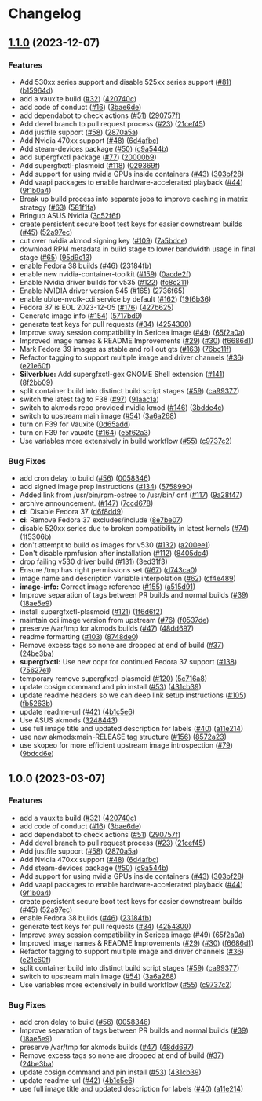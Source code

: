 # Changelog

## [1.1.0](https://github.com/ublue-os/asus-nvidia/compare/v1.0.0...v1.1.0) (2023-12-07)


### Features

* Add 530xx series support and disable 525xx series support ([#81](https://github.com/ublue-os/asus-nvidia/issues/81)) ([b15964d](https://github.com/ublue-os/asus-nvidia/commit/b15964d63c519e4771eb9bbad5233ba965d45cbd))
* add a vauxite build ([#32](https://github.com/ublue-os/asus-nvidia/issues/32)) ([420740c](https://github.com/ublue-os/asus-nvidia/commit/420740cebd61d3c4f727f8e5812bc7760b05869c))
* add code of conduct ([#16](https://github.com/ublue-os/asus-nvidia/issues/16)) ([3bae6de](https://github.com/ublue-os/asus-nvidia/commit/3bae6deda8428167370b820b84b94f571bcdea78))
* add dependabot to check actions ([#51](https://github.com/ublue-os/asus-nvidia/issues/51)) ([290757f](https://github.com/ublue-os/asus-nvidia/commit/290757f606881e0d64048d1b3cf7676c56500c15))
* Add devel branch to pull request process ([#23](https://github.com/ublue-os/asus-nvidia/issues/23)) ([21cef45](https://github.com/ublue-os/asus-nvidia/commit/21cef4521247eed7497b7d2bc3f43d26e07a8c7d))
* Add justfile support ([#58](https://github.com/ublue-os/asus-nvidia/issues/58)) ([2870a5a](https://github.com/ublue-os/asus-nvidia/commit/2870a5aaf154dd33ae1d8592dc2ad8a3e75a6021))
* Add Nvidia 470xx support ([#48](https://github.com/ublue-os/asus-nvidia/issues/48)) ([6d4afbc](https://github.com/ublue-os/asus-nvidia/commit/6d4afbc59dbc278065b7a1b483411b2dc39c347a))
* Add steam-devices package ([#50](https://github.com/ublue-os/asus-nvidia/issues/50)) ([c9a544b](https://github.com/ublue-os/asus-nvidia/commit/c9a544b6a165a349ca7d9953f8627bf01f361ca5))
* add supergfxctl package ([#77](https://github.com/ublue-os/asus-nvidia/issues/77)) ([20000b9](https://github.com/ublue-os/asus-nvidia/commit/20000b9aeab0ee5ad436ad394983dfb20baecb37))
* Add supergfxctl-plasmoid ([#118](https://github.com/ublue-os/asus-nvidia/issues/118)) ([029369f](https://github.com/ublue-os/asus-nvidia/commit/029369f836e170d7d8e15e52da1a4b03edce8a29))
* Add support for using nvidia GPUs inside containers ([#43](https://github.com/ublue-os/asus-nvidia/issues/43)) ([303bf28](https://github.com/ublue-os/asus-nvidia/commit/303bf28d71220264d979f01f7311c0abc7e9a0cc))
* Add vaapi packages to enable hardware-accelerated playback ([#44](https://github.com/ublue-os/asus-nvidia/issues/44)) ([9f1b0a4](https://github.com/ublue-os/asus-nvidia/commit/9f1b0a435655a2e252ccae55423f7a9a8749b475))
* Break up build process into separate jobs to improve caching in matrix strategy ([#63](https://github.com/ublue-os/asus-nvidia/issues/63)) ([581f1fa](https://github.com/ublue-os/asus-nvidia/commit/581f1fa78f3ff59d3405e2ab79e98960fa3d3c1e))
* Bringup ASUS Nvidia ([3c52f6f](https://github.com/ublue-os/asus-nvidia/commit/3c52f6ffba724cdd7a94b3422c6ce30e910df9d1))
* create persistent secure boot test keys for easier downstream builds ([#45](https://github.com/ublue-os/asus-nvidia/issues/45)) ([52a97ec](https://github.com/ublue-os/asus-nvidia/commit/52a97ec21aa21c1b33bd7ce636857de78c3fa9e6))
* cut over nvidia akmod signing key ([#109](https://github.com/ublue-os/asus-nvidia/issues/109)) ([7a5bdce](https://github.com/ublue-os/asus-nvidia/commit/7a5bdce97ceca5205b671332d0cac3491c8ef4dd))
* download RPM metadata in build stage to lower bandwidth usage in final stage ([#65](https://github.com/ublue-os/asus-nvidia/issues/65)) ([95d9c13](https://github.com/ublue-os/asus-nvidia/commit/95d9c132c2f8908d7b5e4fcf7362219286502bb4))
* enable Fedora 38 builds ([#46](https://github.com/ublue-os/asus-nvidia/issues/46)) ([23184fb](https://github.com/ublue-os/asus-nvidia/commit/23184fb880521e243c1a906c7181bc7298050836))
* enable new nvidia-container-toolkit ([#159](https://github.com/ublue-os/asus-nvidia/issues/159)) ([0acde2f](https://github.com/ublue-os/asus-nvidia/commit/0acde2f31341370381f64a2b9529e1db03a09b11))
* Enable Nvidia driver builds for v535 ([#122](https://github.com/ublue-os/asus-nvidia/issues/122)) ([fc8c211](https://github.com/ublue-os/asus-nvidia/commit/fc8c2119da8331a1a3c532482c37e091511e89ac))
* Enable NVIDIA driver version 545 ([#165](https://github.com/ublue-os/asus-nvidia/issues/165)) ([2736f65](https://github.com/ublue-os/asus-nvidia/commit/2736f65ba9ec33c78f579851b7b80256af23539a))
* enable ublue-nvctk-cdi.service by default ([#162](https://github.com/ublue-os/asus-nvidia/issues/162)) ([19f6b36](https://github.com/ublue-os/asus-nvidia/commit/19f6b3677b2a41d356ed124b2c3cfb6dceb82eb5))
* Fedora 37 is EOL 2023-12-05 ([#176](https://github.com/ublue-os/asus-nvidia/issues/176)) ([427b625](https://github.com/ublue-os/asus-nvidia/commit/427b625808a767b4ecc2d6a92a4af71d688445cc))
* Generate image info ([#154](https://github.com/ublue-os/asus-nvidia/issues/154)) ([5717bd9](https://github.com/ublue-os/asus-nvidia/commit/5717bd9ee14c4d5990cb63d0ef62baa40c84a031))
* generate test keys for pull requests ([#34](https://github.com/ublue-os/asus-nvidia/issues/34)) ([4254300](https://github.com/ublue-os/asus-nvidia/commit/4254300a0032a1e08d98cd4cf97146d610597102))
* Improve sway session compatibility in Sericea image ([#49](https://github.com/ublue-os/asus-nvidia/issues/49)) ([65f2a0a](https://github.com/ublue-os/asus-nvidia/commit/65f2a0a2abe37ea2e63a23f39c060e4f67d60640))
* Improved image names & README Improvements ([#29](https://github.com/ublue-os/asus-nvidia/issues/29)) ([#30](https://github.com/ublue-os/asus-nvidia/issues/30)) ([f6686d1](https://github.com/ublue-os/asus-nvidia/commit/f6686d1bd6215bd4195ba144c2137e68755dc24e))
* Mark Fedora 39 images as stable and roll out gts ([#163](https://github.com/ublue-os/asus-nvidia/issues/163)) ([76bc11f](https://github.com/ublue-os/asus-nvidia/commit/76bc11f234ba9f6e9e979d9c888a43663df857bf))
* Refactor tagging to support multiple image and driver channels ([#36](https://github.com/ublue-os/asus-nvidia/issues/36)) ([e21e60f](https://github.com/ublue-os/asus-nvidia/commit/e21e60fc47b1b5618a18eb567b031007a0c6f6eb))
* **Silverblue:** Add supergfxctl-gex GNOME Shell extension ([#141](https://github.com/ublue-os/asus-nvidia/issues/141)) ([8f2bb09](https://github.com/ublue-os/asus-nvidia/commit/8f2bb095a40bfbce5857316bbbc364cfdffa0d7b))
* split container build into distinct build script stages ([#59](https://github.com/ublue-os/asus-nvidia/issues/59)) ([ca99377](https://github.com/ublue-os/asus-nvidia/commit/ca9937787fd68291930c0a61d56bf254f52d3430))
* switch the latest tag to F38 ([#97](https://github.com/ublue-os/asus-nvidia/issues/97)) ([91aac1a](https://github.com/ublue-os/asus-nvidia/commit/91aac1ad00cb78e86edb3f284a5d224f0146e0ef))
* switch to akmods repo provided nvidia kmod ([#146](https://github.com/ublue-os/asus-nvidia/issues/146)) ([3bdde4c](https://github.com/ublue-os/asus-nvidia/commit/3bdde4cb32fb9c6965c81fad026c504454554691))
* switch to upstream main image ([#54](https://github.com/ublue-os/asus-nvidia/issues/54)) ([3a6a268](https://github.com/ublue-os/asus-nvidia/commit/3a6a26853e8813439c38e05b5bd841db8821a9fc))
* turn on F39 for Vauxite ([0d65add](https://github.com/ublue-os/asus-nvidia/commit/0d65add535570a0e06fe9bcd6155bc90b99f9514))
* turn on F39 for vauxite ([#164](https://github.com/ublue-os/asus-nvidia/issues/164)) ([e5f62a3](https://github.com/ublue-os/asus-nvidia/commit/e5f62a3e1e8cca1a5b822865f27e6c12ac350490))
* Use variables more extensively in build workflow ([#55](https://github.com/ublue-os/asus-nvidia/issues/55)) ([c9737c2](https://github.com/ublue-os/asus-nvidia/commit/c9737c271e60679ff05050dcad4f60b30db8709f))


### Bug Fixes

* add cron delay to build ([#56](https://github.com/ublue-os/asus-nvidia/issues/56)) ([0058346](https://github.com/ublue-os/asus-nvidia/commit/0058346750096c225bbad537d3263b6bd7cbf345))
* add signed image prep instructions ([#134](https://github.com/ublue-os/asus-nvidia/issues/134)) ([5758990](https://github.com/ublue-os/asus-nvidia/commit/5758990646e2880f1639fd28974c234b5a15d0bf))
* Added link from /usr/bin/rpm-ostree to /usr/bin/ dnf ([#117](https://github.com/ublue-os/asus-nvidia/issues/117)) ([9a28f47](https://github.com/ublue-os/asus-nvidia/commit/9a28f471e787b7adce4b32920b96cc84cdb9c40a))
* archive announcement. ([#147](https://github.com/ublue-os/asus-nvidia/issues/147)) ([7ccd678](https://github.com/ublue-os/asus-nvidia/commit/7ccd6787036a502ffec3da9dd695a5f4ea62c673))
* **ci:** Disable Fedora 37 ([d6f8dd9](https://github.com/ublue-os/asus-nvidia/commit/d6f8dd9d0093aecb0e0f44f69f027cab157673af))
* **ci:** Remove Fedora 37 excludes/include ([8e7be07](https://github.com/ublue-os/asus-nvidia/commit/8e7be07c340589c02105c6333def21e4d4181c24))
* disable 520xx series due to broken compatibility in latest kernels ([#74](https://github.com/ublue-os/asus-nvidia/issues/74)) ([1f5306b](https://github.com/ublue-os/asus-nvidia/commit/1f5306bf30651aac2486dcce0e8785112bdb2f38))
* don't attempt to build os images for v530 ([#132](https://github.com/ublue-os/asus-nvidia/issues/132)) ([a200ee1](https://github.com/ublue-os/asus-nvidia/commit/a200ee17f416d317271d2eb138128c82cb03b2c9))
* Don't disable rpmfusion after installation ([#112](https://github.com/ublue-os/asus-nvidia/issues/112)) ([8405dc4](https://github.com/ublue-os/asus-nvidia/commit/8405dc42be847b4a75434725066715553fa13ee3))
* drop failing v530 driver build ([#131](https://github.com/ublue-os/asus-nvidia/issues/131)) ([3ed31f3](https://github.com/ublue-os/asus-nvidia/commit/3ed31f33e11bb4dd3a3cacf595346fed4aef6861))
* Ensure /tmp has right permissions set ([#67](https://github.com/ublue-os/asus-nvidia/issues/67)) ([d743ca0](https://github.com/ublue-os/asus-nvidia/commit/d743ca0a0afd3572e2af83c1d075398d17db9c33))
* image name and description variable interpolation ([#62](https://github.com/ublue-os/asus-nvidia/issues/62)) ([cf4e489](https://github.com/ublue-os/asus-nvidia/commit/cf4e489c60871cc1bcf3fcd0f797bfbe22bd5731))
* **image-info:** Correct image reference ([#155](https://github.com/ublue-os/asus-nvidia/issues/155)) ([a515d91](https://github.com/ublue-os/asus-nvidia/commit/a515d916002f9a0f9262b53f7bc4c9205b9b3bd7))
* Improve separation of tags between PR builds and normal builds ([#39](https://github.com/ublue-os/asus-nvidia/issues/39)) ([18ae5e9](https://github.com/ublue-os/asus-nvidia/commit/18ae5e951bde4024f0a8e02b4d424402962f8853))
* install supergfxctl-plasmoid ([#121](https://github.com/ublue-os/asus-nvidia/issues/121)) ([1f6d6f2](https://github.com/ublue-os/asus-nvidia/commit/1f6d6f2da87912a2e716bc1f9084228c627c617a))
* maintain oci image version from upstream ([#76](https://github.com/ublue-os/asus-nvidia/issues/76)) ([f0537de](https://github.com/ublue-os/asus-nvidia/commit/f0537de2c808b6e12fdb3962e401bc34389aefa6))
* preserve /var/tmp for akmods builds ([#47](https://github.com/ublue-os/asus-nvidia/issues/47)) ([48dd697](https://github.com/ublue-os/asus-nvidia/commit/48dd697ff4cab166256603db34a43ccd13884f8f))
* readme formatting ([#103](https://github.com/ublue-os/asus-nvidia/issues/103)) ([8748de0](https://github.com/ublue-os/asus-nvidia/commit/8748de008df00c9af097729542f85930b35ba95f))
* Remove excess tags so none are dropped at end of build ([#37](https://github.com/ublue-os/asus-nvidia/issues/37)) ([24be3ba](https://github.com/ublue-os/asus-nvidia/commit/24be3ba6b005ea8229a8523b519a51acb64c103e))
* **supergfxctl:** Use new copr for continued Fedora 37 support ([#138](https://github.com/ublue-os/asus-nvidia/issues/138)) ([75627e1](https://github.com/ublue-os/asus-nvidia/commit/75627e140689404e6e3de18f2b86adb88dbe3529))
* temporary remove supergfxctl-plasmoid ([#120](https://github.com/ublue-os/asus-nvidia/issues/120)) ([5c716a8](https://github.com/ublue-os/asus-nvidia/commit/5c716a8178dd5a07970bcdf94302fd7d033c6824))
* update cosign command and pin install ([#53](https://github.com/ublue-os/asus-nvidia/issues/53)) ([431cb39](https://github.com/ublue-os/asus-nvidia/commit/431cb395cdbf1384f31c80e6b62fe2906ffa5f6c))
* update readme headers so we can deep link setup instructions ([#105](https://github.com/ublue-os/asus-nvidia/issues/105)) ([fb5263b](https://github.com/ublue-os/asus-nvidia/commit/fb5263b331827d8c51c8e6644a847b4a1c835f12))
* update readme-url ([#42](https://github.com/ublue-os/asus-nvidia/issues/42)) ([4b1c5e6](https://github.com/ublue-os/asus-nvidia/commit/4b1c5e6bc5285d82347881323885701899695cf3))
* Use ASUS akmods ([3248443](https://github.com/ublue-os/asus-nvidia/commit/324844351a88a64cc26728091ebf1f2e10886489))
* use full image title and updated description for labels ([#40](https://github.com/ublue-os/asus-nvidia/issues/40)) ([a11e214](https://github.com/ublue-os/asus-nvidia/commit/a11e21496a60a51c2b89e5a5a8267fc30fd90f21))
* use new akmods:main-RELEASE tag structure ([#156](https://github.com/ublue-os/asus-nvidia/issues/156)) ([8572a23](https://github.com/ublue-os/asus-nvidia/commit/8572a23698b36b2fcdf28d87e980c3c9ec95cacc))
* use skopeo for more efficient upstream image introspection ([#79](https://github.com/ublue-os/asus-nvidia/issues/79)) ([9bdcd6e](https://github.com/ublue-os/asus-nvidia/commit/9bdcd6eff5b1cf0d5d8db3b69af6d7fabfce3e18))

## 1.0.0 (2023-03-07)


### Features

* add a vauxite build ([#32](https://github.com/ublue-os/nvidia/issues/32)) ([420740c](https://github.com/ublue-os/nvidia/commit/420740cebd61d3c4f727f8e5812bc7760b05869c))
* add code of conduct ([#16](https://github.com/ublue-os/nvidia/issues/16)) ([3bae6de](https://github.com/ublue-os/nvidia/commit/3bae6deda8428167370b820b84b94f571bcdea78))
* add dependabot to check actions ([#51](https://github.com/ublue-os/nvidia/issues/51)) ([290757f](https://github.com/ublue-os/nvidia/commit/290757f606881e0d64048d1b3cf7676c56500c15))
* Add devel branch to pull request process ([#23](https://github.com/ublue-os/nvidia/issues/23)) ([21cef45](https://github.com/ublue-os/nvidia/commit/21cef4521247eed7497b7d2bc3f43d26e07a8c7d))
* Add justfile support ([#58](https://github.com/ublue-os/nvidia/issues/58)) ([2870a5a](https://github.com/ublue-os/nvidia/commit/2870a5aaf154dd33ae1d8592dc2ad8a3e75a6021))
* Add Nvidia 470xx support ([#48](https://github.com/ublue-os/nvidia/issues/48)) ([6d4afbc](https://github.com/ublue-os/nvidia/commit/6d4afbc59dbc278065b7a1b483411b2dc39c347a))
* Add steam-devices package ([#50](https://github.com/ublue-os/nvidia/issues/50)) ([c9a544b](https://github.com/ublue-os/nvidia/commit/c9a544b6a165a349ca7d9953f8627bf01f361ca5))
* Add support for using nvidia GPUs inside containers ([#43](https://github.com/ublue-os/nvidia/issues/43)) ([303bf28](https://github.com/ublue-os/nvidia/commit/303bf28d71220264d979f01f7311c0abc7e9a0cc))
* Add vaapi packages to enable hardware-accelerated playback ([#44](https://github.com/ublue-os/nvidia/issues/44)) ([9f1b0a4](https://github.com/ublue-os/nvidia/commit/9f1b0a435655a2e252ccae55423f7a9a8749b475))
* create persistent secure boot test keys for easier downstream builds ([#45](https://github.com/ublue-os/nvidia/issues/45)) ([52a97ec](https://github.com/ublue-os/nvidia/commit/52a97ec21aa21c1b33bd7ce636857de78c3fa9e6))
* enable Fedora 38 builds ([#46](https://github.com/ublue-os/nvidia/issues/46)) ([23184fb](https://github.com/ublue-os/nvidia/commit/23184fb880521e243c1a906c7181bc7298050836))
* generate test keys for pull requests ([#34](https://github.com/ublue-os/nvidia/issues/34)) ([4254300](https://github.com/ublue-os/nvidia/commit/4254300a0032a1e08d98cd4cf97146d610597102))
* Improve sway session compatibility in Sericea image ([#49](https://github.com/ublue-os/nvidia/issues/49)) ([65f2a0a](https://github.com/ublue-os/nvidia/commit/65f2a0a2abe37ea2e63a23f39c060e4f67d60640))
* Improved image names & README Improvements ([#29](https://github.com/ublue-os/nvidia/issues/29)) ([#30](https://github.com/ublue-os/nvidia/issues/30)) ([f6686d1](https://github.com/ublue-os/nvidia/commit/f6686d1bd6215bd4195ba144c2137e68755dc24e))
* Refactor tagging to support multiple image and driver channels ([#36](https://github.com/ublue-os/nvidia/issues/36)) ([e21e60f](https://github.com/ublue-os/nvidia/commit/e21e60fc47b1b5618a18eb567b031007a0c6f6eb))
* split container build into distinct build script stages ([#59](https://github.com/ublue-os/nvidia/issues/59)) ([ca99377](https://github.com/ublue-os/nvidia/commit/ca9937787fd68291930c0a61d56bf254f52d3430))
* switch to upstream main image ([#54](https://github.com/ublue-os/nvidia/issues/54)) ([3a6a268](https://github.com/ublue-os/nvidia/commit/3a6a26853e8813439c38e05b5bd841db8821a9fc))
* Use variables more extensively in build workflow ([#55](https://github.com/ublue-os/nvidia/issues/55)) ([c9737c2](https://github.com/ublue-os/nvidia/commit/c9737c271e60679ff05050dcad4f60b30db8709f))


### Bug Fixes

* add cron delay to build ([#56](https://github.com/ublue-os/nvidia/issues/56)) ([0058346](https://github.com/ublue-os/nvidia/commit/0058346750096c225bbad537d3263b6bd7cbf345))
* Improve separation of tags between PR builds and normal builds ([#39](https://github.com/ublue-os/nvidia/issues/39)) ([18ae5e9](https://github.com/ublue-os/nvidia/commit/18ae5e951bde4024f0a8e02b4d424402962f8853))
* preserve /var/tmp for akmods builds ([#47](https://github.com/ublue-os/nvidia/issues/47)) ([48dd697](https://github.com/ublue-os/nvidia/commit/48dd697ff4cab166256603db34a43ccd13884f8f))
* Remove excess tags so none are dropped at end of build ([#37](https://github.com/ublue-os/nvidia/issues/37)) ([24be3ba](https://github.com/ublue-os/nvidia/commit/24be3ba6b005ea8229a8523b519a51acb64c103e))
* update cosign command and pin install ([#53](https://github.com/ublue-os/nvidia/issues/53)) ([431cb39](https://github.com/ublue-os/nvidia/commit/431cb395cdbf1384f31c80e6b62fe2906ffa5f6c))
* update readme-url ([#42](https://github.com/ublue-os/nvidia/issues/42)) ([4b1c5e6](https://github.com/ublue-os/nvidia/commit/4b1c5e6bc5285d82347881323885701899695cf3))
* use full image title and updated description for labels ([#40](https://github.com/ublue-os/nvidia/issues/40)) ([a11e214](https://github.com/ublue-os/nvidia/commit/a11e21496a60a51c2b89e5a5a8267fc30fd90f21))
